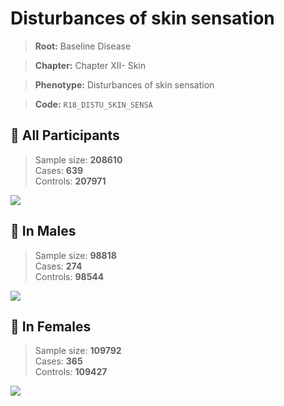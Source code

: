 # Disturbances of skin sensation

> **Root:** Baseline Disease  

> **Chapter:** Chapter XII- Skin  

> **Phenotype:** Disturbances of skin sensation  

> **Code:** `R18_DISTU_SKIN_SENSA`

## 🧪 All Participants  
> Sample size: **208610**  
> Cases: **639**  
> Controls: **207971**
<img src="/Disease/Figures/ALL/Baseline/R18_DISTU_SKIN_SENSA.png"/>
<CsvTable src="/public/Disease/Data/ALL/Baseline/LG_R18_DISTU_SKIN_SENSA.csv" label="🔍 View full results" />

## 👨 In Males  
> Sample size: **98818**  
> Cases: **274**  
> Controls: **98544**
<img src="/Disease/Figures/Male/Baseline/R18_DISTU_SKIN_SENSA.png"/>
<CsvTable src="/public/Disease/Data/Male/Baseline/LG_R18_DISTU_SKIN_SENSA.csv" label="🔍 View full results" />

## 👩 In Females  
> Sample size: **109792**  
> Cases: **365**  
> Controls: **109427**
<img src="/Disease/Figures/Female/Baseline/R18_DISTU_SKIN_SENSA.png"/>
<CsvTable src="/public/Disease/Data/Female/Baseline/LG_R18_DISTU_SKIN_SENSA.csv" label="🔍 View full results" />
